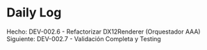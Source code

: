 ﻿# Daily Log

Hecho: DEV-002.6 - Refactorizar DX12Renderer (Orquestador AAA)
Siguiente: DEV-002.7 - Validación Completa y Testing


